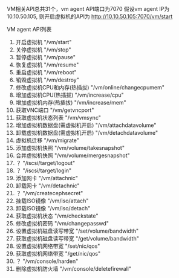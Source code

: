 VM相关API总共31个，vm agent API端口为7070
假设vm agent IP为10.10.50.105, 则开启虚拟机的API为 http://10.10.50.105:7070/vm/start

VM agent API列表

1. 开启虚拟机                            "/vm/start"
2. 关停虚拟机                            "/vm/stop"
3. 暂停虚拟机                            "/vm/pause"
4. 恢复虚拟机                            "/vm/resume"
5. 重启虚拟机                            "/vm/reboot"
6. 销毁虚拟机                            "/vm/destroy"
7. 修改虚拟机CPU和内存(热插拔)             "/vm/online/changecpumem"
8. 增加虚拟机CPU(热插拔)                  "/vm/increase/cpu"
9. 增加虚拟机内存(热插拔)                  "/vm/increase/mem"
10. 获取VNC端口                          "/vm/getvncport"
11. 获取虚拟机状态列表                     "/vm/vmsync"
12. 增加虚拟机数据盘(需虚拟机开启)          "/vm/attachdatavolume"
13. 卸载虚拟机数据盘(需虚拟机开启)          "/vm/detachdatavolume"
14. 虚拟机迁移                           "/vm/migrate"
15. 添加虚拟机快照                        "/vm/volume/takesnapshot"
16. 合并虚拟机快照                        "/vm/volume/mergesnapshot"
17. ？                                  "/iscsi/target/logout"
18. ？                                  "/iscsi/target/login"
19. 添加网卡                             "/vm/attachnic"
20. 卸载网卡                             "/vm/detachnic"
21. ？                                  "/vm/createcephsecret"
22. 挂载ISO镜像                          "/vm/iso/attach"
23. 卸载ISO镜像                          "/vm/iso/detach"
24. 获取虚拟机状态                        "/vm/checkstate"
25. 修改虚拟机密码                        "/vm/changepasswd"
26. 设置虚拟机磁盘读写带宽                  "/set/volume/bandwidth"
27. 获取虚拟机磁盘读写带宽                  "/get/volume/bandwidth"
28. 设置虚拟机网络带宽                     "/set/nic/qos"
29. 获取虚拟机网络带宽                     "/get/nic/qos"
30. ？                                  "/vm/console/harden"
31. 删除虚拟机防火墙                      "/vm/console/deletefirewall"
